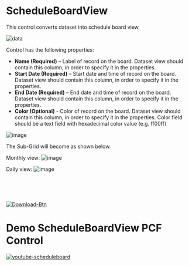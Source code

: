 # ScheduleBoardView

This control converts dataset into schedule board view.

![data](https://user-images.githubusercontent.com/61091700/223114744-87e2b6c2-ad90-4661-ad38-23f35e24f97c.jpg)

Control has the following properties:

- **Name (Required)** – Label of record on the board. Dataset view should contain this column, in order to specify it in the properties.
- **Start Date (Required)** – Start date and time of record on the board. Dataset view should contain this column, in order to specify it in the properties.
- **End Date (Required)** – End date and time of record on the board. Dataset view should contain this column, in order to specify it in the properties.
- **Color (Optional)** - Color of record on the board. Dataset view should contain this column, in order to specify it in the properties. Color field should be a text field with hexadecimal color value (e.g. ff00ff)

![image](https://user-images.githubusercontent.com/61091700/222454624-a343922b-dcf7-42e3-8421-92928c12b0b4.png)

The Sub-Grid will become as shown below.

Monthly view:
![image](https://user-images.githubusercontent.com/61091700/222457753-d6a2816d-99e0-4fe1-937b-be2d393c5977.png)

Daily view:
![image](https://user-images.githubusercontent.com/61091700/222460195-0c0295c8-2265-44e9-a1a4-4e79a1b858ef.png)

<br>
<br>
<br>

<span type="ignore">

[![Download-Btn](https://user-images.githubusercontent.com/90428984/196970215-5355b724-6ebc-4457-995b-d3f4ebb450cf.png)](https://marketplace.bevercrm.com/pcf-controls/ScheduleBoardView)

# Demo ScheduleBoardView PCF Control

[![youtube-scheduleboard](https://user-images.githubusercontent.com/60586462/228231076-8513d8fa-efc5-43cb-ad73-41139146b343.png)](https://www.youtube.com/watch?v=PD5IvVbYWBs)

</span>
